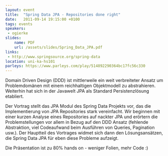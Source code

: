```yaml
---
layout: event
title:  "Spring Data JPA - Repositories done right"
date:   2011-09-14 19:15:00 +0100
tags: events
speakers:
 - ogierke
slides:
    name: PDF
    url: /assets/slides/Spring_Data_JPA.pdf
links:
 - http://www.springsource.org/spring-data
location: uni-ka-hs101
parleys: https://www.parleys.com/play/514892290364bc17fc56c330
---
```


Domain Driven Design (DDD) ist mittlerweile ein weit verbreiteter Ansatz um Problemdomänen mit einem reichhaltigen Objektmodell zu abstrahieren. Weiterhin hat sich in der Javawelt JPA als Standard Persistenzlösung etabliert.

Der Vortrag stellt das JPA Modul des Spring Data Projekts vor, das die Implementierung von JPA Repositories stark vereinfacht. Wir beginnen mit einer kurzen Analyse eines Repositories auf nackter JPA und erörtern die Problemstellungen vor allem in Bezug auf den DDD Ansatz (fehlende Abstraktion, viel Codeaufwand beim Ausführen von Queries, Pagination usw.). Der Hauptteil des Vortrages widmet sich dann den Lösungsansätzen, die Spring Data JPA für eben diese Probleme aufzeigt.

Die Präsentation ist zu 80% hands on - weniger Folien, mehr Code :)

